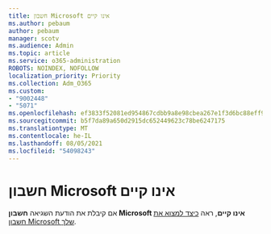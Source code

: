 ```yaml
---
title: חשבון Microsoft אינו קיים
ms.author: pebaum
author: pebaum
manager: scotv
ms.audience: Admin
ms.topic: article
ms.service: o365-administration
ROBOTS: NOINDEX, NOFOLLOW
localization_priority: Priority
ms.collection: Adm_O365
ms.custom:
- "9002448"
- "5071"
ms.openlocfilehash: ef3833f52081ed954867cdbb9a8e98cbea267e1f3d6bc88eff93c09550a00805
ms.sourcegitcommit: b5f7da89a650d2915dc652449623c78be6247175
ms.translationtype: MT
ms.contentlocale: he-IL
ms.lasthandoff: 08/05/2021
ms.locfileid: "54098243"
---
```

# <a name="microsoft-account-does-not-exist"></a>חשבון Microsoft אינו קיים

אם קיבלת את הודעת השגיאה **חשבון Microsoft אינו קיים**, ראה [כיצד למצוא את חשבון Microsoft שלך](https://support.microsoft.com/help/13811/microsoft-account-how-to-find).
